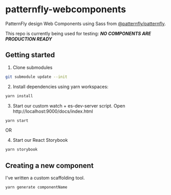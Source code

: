 # patternfly-webcomponents

PatternFly design Web Components using Sass from [@patternfly/patternfly](https://github.com/patternfly/patternfly).

This repo is currently being used for testing: **_NO COMPONENTS ARE PRODUCTION READY_**

## Getting started
1. Clone submodules
```sh
git submodule update --init
```
2. Install dependencies using yarn workspaces:
```sh
yarn install
```
3. Start our custom watch + es-dev-server script. Open http://localhost:9000/docs/index.html
```sh
yarn start
```
OR

4. Start our React Storybook
```sh
yarn storybook
```

## Creating a new component
I've written a custom scaffolding tool.
```sh
yarn generate componentName
```

